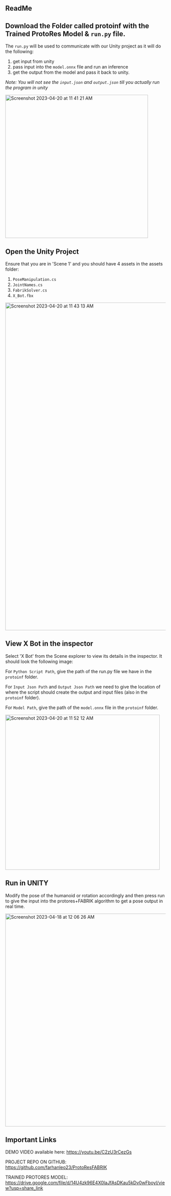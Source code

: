 ## ReadMe

## Download the Folder called protoinf with the Trained ProtoRes Model & ```run.py``` file.
The ```run.py``` will be used to communicate with our Unity project as it will do the following: 
1. get input from unity
2. pass input into the ```model.onnx``` file and run an inference
3. get the output from the model and pass it back to unity.
 
 *Note: You will not see the ```input.json``` and ```output.json``` till you actually run the program in unity*
 
<img width="448" alt="Screenshot 2023-04-20 at 11 41 21 AM" src="https://user-images.githubusercontent.com/8142476/233458363-1ec97679-fa65-42dc-99c8-59d52e911471.png">


## Open the Unity Project
Ensure that you are in 'Scene 1' and you should have 4 assets in the assets folder:
1. ```PoseManipulation.cs```
2. ```JointNames.cs```
3. ```FabrikSolver.cs```
4. ```X_Bot.fbx```

<img width="1025" alt="Screenshot 2023-04-20 at 11 43 13 AM" src="https://user-images.githubusercontent.com/8142476/233458776-af8fb25b-6877-4e19-b7fd-36b78a3bb060.png">


## View X Bot in the inspector

Select 'X Bot' from the Scene explorer to view its details in the inspector.
It should look the following image:

For ```Python Script Path```, give the path of the run.py file we have in the ```protoinf``` folder.

For ```Input Json Path``` and ```Output Json Path``` we need to give the location of where the script should create the output and input files (also in the ```protoinf``` folder).

For ```Model Path```, give the path of the ```model.onnx``` file in the ```protoinf``` folder. 

<img width="485" alt="Screenshot 2023-04-20 at 11 52 12 AM" src="https://user-images.githubusercontent.com/8142476/233460848-840ca367-7335-4f35-92e5-472b39004c2b.png">

## Run in UNITY

Modify the pose of the humanoid or rotation accordingly and then press run to give the input into the protores+FABRIK algorithm to get a pose output in real time. 

<img width="666" alt="Screenshot 2023-04-18 at 12 06 26 AM" src="https://user-images.githubusercontent.com/8142476/232698769-c55407fb-d7a9-41fc-afc2-fb1560233f44.png">

## Important Links

DEMO VIDEO available here: https://youtu.be/C2zU3rCezGs

PROJECT REPO ON GITHUB: https://github.com/farhanleo23/ProtoResFABRIK

TRAINED PROTORES MODEL: https://drive.google.com/file/d/14U4zk96E4X0IaJfAsDKau5kDv0wFboyl/view?usp=share_link
